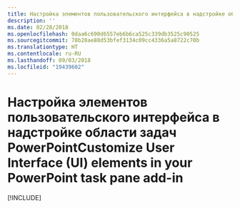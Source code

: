 ```yaml
---
title: Настройка элементов пользовательского интерфейса в надстройке области задач PowerPoint
description: ''
ms.date: 02/28/2018
ms.openlocfilehash: 0daa6c690d6557eb6b6ca525c339db3525c90525
ms.sourcegitcommit: 78b28ae88d53bfef3134c09cc4336a5a8722c70b
ms.translationtype: HT
ms.contentlocale: ru-RU
ms.lasthandoff: 09/03/2018
ms.locfileid: "19439602"
---
```

# <a name="customize-user-interface-ui-elements-in-your-powerpoint-task-pane-add-in"></a><span data-ttu-id="e2566-102">Настройка элементов пользовательского интерфейса в надстройке области задач PowerPoint</span><span class="sxs-lookup"><span data-stu-id="e2566-102">Customize User Interface (UI) elements in your PowerPoint task pane add-in</span></span>

[!INCLUDE[](../includes/powerpoint-tutorial-customize-ui.md)]